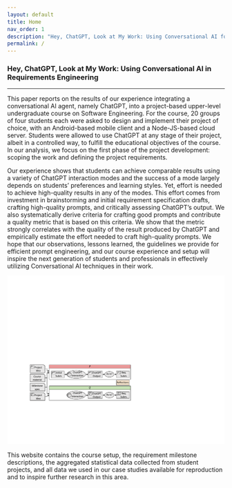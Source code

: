 ```yaml
---
layout: default
title: Home
nav_order: 1
description: "Hey, ChatGPT, Look at My Work: Using Conversational AI for Project Scoping and Requirement Engineering"
permalink: /
---
```


### Hey, ChatGPT, Look at My Work: Using Conversational AI in Requirements Engineering

---

This paper reports on the results of our experience integrating a conversational AI agent, namely ChatGPT, into a project-based upper-level undergraduate course on Software Engineering. For the course, 20 groups of four students each were asked to design and implement their project of choice, with an Android-based mobile client and a Node-JS-based cloud server. Students were allowed to use ChatGPT at any stage of their project, albeit in a controlled way, to fulfill the educational objectives of the course. In our analysis, we focus on the first phase of the project development: scoping the work and defining the project requirements.

Our experience shows that students can achieve comparable results using a variety of ChatGPT interaction modes and the success of a mode largely depends on students’ preferences and learning styles. Yet, effort is needed to achieve high-quality results in any of the modes. This effort comes from investment in brainstorming and initial requirement specification drafts, crafting high-quality prompts, and critically assessing ChatGPT’s output. We also systematically derive criteria for crafting good prompts and contribute a quality metric that is based on this criteria. We show that the metric strongly correlates with the quality of the result produced by ChatGPT and empirically estimate the effort needed to craft high-quality prompts. We hope that our observations, lessons learned, the guidelines we provide for efficient prompt engineering, and our course experience and setup will inspire the next generation of students and professionals in effectively utilizing Conversational AI techniques in their work.

<img src="img/overview.pdf" />

This website contains the course setup, the requirement milestone descriptions, the aggregated statistical data collected from student projects, and all data we used in our case studies available for reproduction and to inspire further research in this area. 